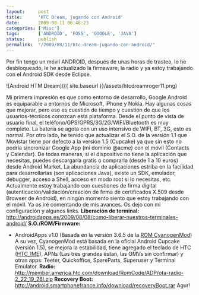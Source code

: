 ```yaml
---
layout:     post
title:      'HTC Dream, jugando con Android'
date:       2009-08-11 06:48:23
categories: ['Misc']
tags:       ['ANDROID', 'FOSS', 'GOOGLE', 'JAVA']
status:     publish 
permalink:  "/2009/08/11/htc-dream-jugando-con-android/"
---
```

Por fin tengo un móvil ANDROID, después de unas horas de trasteo, lo he desbloqueado, le he actualizado la firmaware, la radio y ya estoy trabajando con el Android SDK desde Eclipse.

![Android HTM Dream]({{ site.baseurl }}/assets/htcdreamroger11.png)  
<!-- more -->  
Mi primera impresión es que como entorno de desarrollo, Google Android es equiparable a entornos de Microsoft, iPhone y Nokia.
Hay algunas cosas que mejorar, pero eso es cuestión de tiempo y cuestión de que los usuarios-técnicos conozcan esta plataforma.
Desde el punto de vista de usuario final, el teléfono/GPS/GPRS/3G/2G/WIFI/Bluetooth es muy completo. La batería se agota con un uso intensivo de WIFI, BT, 3G, esto es normal.
Por otro lado, he tenido que actualizar el S.O. de la versión 1.1 que Movistar tiene por defecto a la versión 1.5 (Cupcake) ya que sin esto no podría sincronizar Google App (mi dominio @acme) con el móvil (Contacts y Calendar).
De todas maneras, si el dispositivo no tiene la aplicación que necesitas, puedes descargarla gratis o comprarla (desde 1 a 10 euros) desde Android Market.
La abundancia de aplicaciones estriba en la facilidad para desarrollarlas (son aplicaciones Java), existe un SDK, emulador, debugger, acceso a Shell, acceso en modo root si lo necesitas, etc.
Actualmente estoy trabajando con cuestiones de firma digital (autenticación/validación/creación de firma de certificados X.509 desde Browser de Android), en ningún momento siento que estoy trabajando con el móvil. Ya os iré comentando de mis avances.
Os dejo con mi configuración y algunos links.
**Liberación de terminal:**
http://androidapps.es/2009/08/08/como-liberar-nuestros-terminales-android/
**S.O./ROM/Firmware:**
* AndroidApps v1.0 (Basada en la versión 3.6.5 de la [ROM CyanogenMod](http://forum.xda-developers.com/showthread.php?t=537204))
A su vez, CyanogenMod está basada en la oficial Android Cupcake (versión 1.5), se mejora la estabilidad, tiene agregado el teclado de HTC ([HTC_IME](http://androidapps.es/2009/06/28/instalar-teclado-htc-htc_ime/)), APNs (Las tres grandes estan, las OMVs sin confirmar) y otras apps: Teeter, Quickoffice, SpareParts, Superuser y Terminal Emulator.
**Radio:**
http://member.america.htc.com/download/RomCode/ADP/ota-radio-2_22_19_26I.zip
**Recovery Boot:**
http://android.smartphonefrance.info/download/recoveryBoot.rar
Agur!
